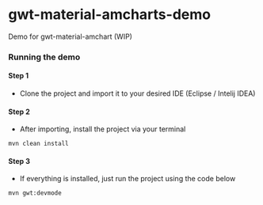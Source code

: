 # gwt-material-amcharts-demo
Demo for gwt-material-amchart (WIP)


### Running the demo
#### Step 1
- Clone the project and import it to your desired IDE (Eclipse / Intelij IDEA)

#### Step 2
- After importing, install the project via your terminal

``` mvn clean install ```

#### Step 3
- If everything is installed, just run the project using the code below

``` mvn gwt:devmode ```
